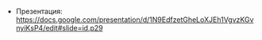 * Презентация:
  https://docs.google.com/presentation/d/1N9EdfzetGheLoXJEh1VgvzKGvnyiKsP4/edit#slide=id.p29
